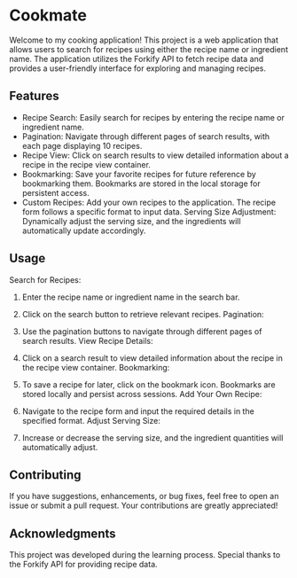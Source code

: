 # Cookmate

Welcome to my cooking application! This project is a web application that allows users to search for recipes using either the recipe name or ingredient name. The application utilizes the Forkify API to fetch recipe data and provides a user-friendly interface for exploring and managing recipes.

## Features
* Recipe Search: Easily search for recipes by entering the recipe name or ingredient name.
* Pagination: Navigate through different pages of search results, with each page displaying 10 recipes.
* Recipe View: Click on search results to view detailed information about a recipe in the recipe view container.
* Bookmarking: Save your favorite recipes for future reference by bookmarking them. Bookmarks are stored in the local storage for persistent access.
* Custom Recipes: Add your own recipes to the application. The recipe form follows a specific format to input data.
Serving Size Adjustment: Dynamically adjust the serving size, and the ingredients will automatically update accordingly.

## Usage
Search for Recipes:

1) Enter the recipe name or ingredient name in the search bar.
2) Click on the search button to retrieve relevant recipes.
Pagination:

3) Use the pagination buttons to navigate through different pages of search results.
View Recipe Details:

4) Click on a search result to view detailed information about the recipe in the recipe view container.
Bookmarking:

5) To save a recipe for later, click on the bookmark icon. Bookmarks are stored locally and persist across sessions.
Add Your Own Recipe:

6) Navigate to the recipe form and input the required details in the specified format.
Adjust Serving Size:

7) Increase or decrease the serving size, and the ingredient quantities will automatically adjust.

## Contributing
If you have suggestions, enhancements, or bug fixes, feel free to open an issue or submit a pull request. Your contributions are greatly appreciated!

## Acknowledgments
This project was developed during the learning process. Special thanks to the Forkify API for providing recipe data.
